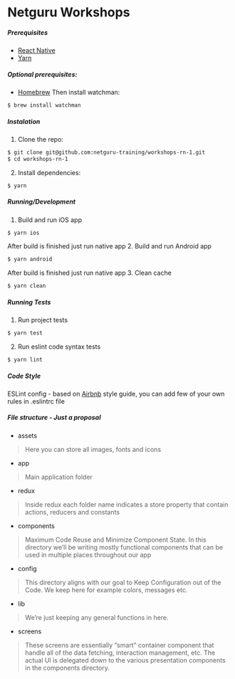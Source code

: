# Netguru Workshops
##### Prerequisites
* [React Native](https://facebook.github.io/react-native/docs/getting-started.html)
* [Yarn](https://yarnpkg.com/en/docs/install)
##### Optional prerequisites:
* [Homebrew](https://brew.sh/)
Then install watchman:
```sh
$ brew install watchman
```
##### Instalation
1. Clone the repo:
```sh
$ git clone git@github.com:netguru-training/workshops-rn-1.git
$ cd workshops-rn-1
```
2. Install dependencies:
```sh
$ yarn
```

##### Running/Development
1. Build and run iOS app
```sh
$ yarn ios
```
After build is finished just run native app
2. Build and run Android app
```sh
$ yarn android
```
After build is finished just run native app
3. Clean cache
```sh
$ yarn clean
```
##### Running Tests
1. Run project tests
```sh
$ yarn test
```
2. Run eslint code syntax tests
```sh
$ yarn lint
```
##### Code Style
ESLint config - based on [Airbnb](https://github.com/airbnb/javascript) style guide, you can add few of your own rules in .eslintrc file
##### File structure - Just a proposal
* assets
> Here you can store all images, fonts and icons
* app
> Main application folder

* redux
> Inside redux each folder name indicates a store property that contain actions, reducers and constants
* components
> Maximum Code Reuse and Minimize Component State. In this directory we’ll be writing mostly functional components that can be used in multiple places throughout our app
* config
> This directory aligns with our goal to Keep Configuration out of the Code. We keep here for example colors, messages etc.
* lib
> We’re just keeping any general functions in here.
* screens
> These screens are essentially “smart” container component that handle all of the data fetching, interaction management, etc. The actual UI is delegated down to the various presentation components in the components directory.

